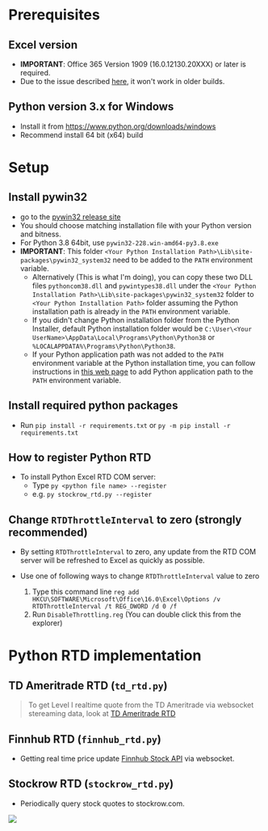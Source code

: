 # Prerequisites

## Excel version

* __IMPORTANT__: Office 365 Version 1909 (16.0.12130.20XXX) or later is required.
* Due to the issue described [here](https://mail.python.org/pipermail/python-win32/2012-April/012207.html), it won't work in older builds.

## Python version 3.x for Windows

* Install it from https://www.python.org/downloads/windows
* Recommend install 64 bit (x64) build

# Setup

## Install pywin32

* go to the [pywin32 release site](https://github.com/mhammond/pywin32/releases)
* You should choose matching installation file with your Python version and bitness.
* For Python 3.8 64bit, use `pywin32-228.win-amd64-py3.8.exe`
* __IMPORTANT__: This folder  `<Your Python Installation Path>\Lib\site-packages\pywin32_system32` need to be added to the `PATH` environment variable.
    * Alternatively (This is what I'm doing), you can copy these two DLL files `pythoncom38.dll` and `pywintypes38.dll` under the `<Your Python Installation Path>\Lib\site-packages\pywin32_system32` folder to `<Your Python Installation Path>` folder assuming the Python installation path  is already in the `PATH` environment variable.
    * If you didn't change Python installation folder from the Python Installer, default Python installation folder would be `C:\User\<Your UserName>\AppData\Local\Programs\Python\Python38` or `%LOCALAPPDATA%\Programs\Python\Python38`.
    * If your Python application path was not added to the `PATH` environment variable at the Python installation time, you can follow instructions in [this web page](https://datatofish.com/add-python-to-windows-path/) to add Python application path to the `PATH` environment variable.

## Install required python packages

* Run `pip install -r requirements.txt` or `py -m pip install -r requirements.txt`

## How to register Python RTD

* To install Python Excel RTD COM server:
    * Type `py <python file name> --register`
    * e.g. `py stockrow_rtd.py --register`

## Change `RTDThrottleInterval` to zero (strongly recommended)

* By setting `RTDThrottleInterval` to zero, any update from the RTD COM server will be refreshed to Excel as quickly as possible.

* Use one of following ways to change `RTDThrottleInterval` value to zero
  1. Type this command line `reg add HKCU\SOFTWARE\Microsoft\Office\16.0\Excel\Options /v RTDThrottleInterval /t REG_DWORD /d 0 /f`
  2. Run `DisableThrottling.reg` (You can double click this from the explorer)

# Python RTD implementation

## TD Ameritrade RTD (`td_rtd.py`)

> To get Level I realtime quote from the TD Ameritrade via websocket stereaming data, look at [TD Ameritrade RTD](https://github.com/chaelim/ExcelRTD/blob/master/python/TDAmeritrade_RTD.md)

## Finnhub RTD (`finnhub_rtd.py`)

* Getting real time price update [Finnhub Stock API](https://finnhub.io/docs/api) via websocket.

## Stockrow RTD (`stockrow_rtd.py`)

* Periodically query stock quotes to stockrow.com.

![](demo/stockrow_rtd_demo1.gif)

